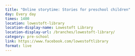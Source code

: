 ```yaml
---
title: "Online storytime: Stories for preschool children"
day: Every day
times: 1400
location: lowestoft-library
location-display-name: Lowestoft Library
location-display-url: /branches/lowestoft-library/
category: pre-school
link: https://www.facebook.com/lowestoftlibrary
format: live
---
```

